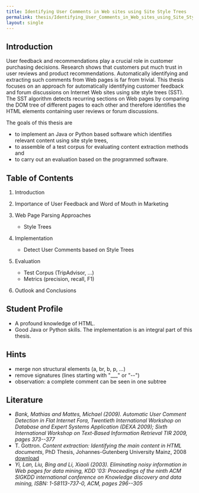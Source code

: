 ```yaml
---
title: Identifying User Comments in Web sites using Site Style Trees
permalink: thesis/Identifying_User_Comments_in_Web_sites_using_Site_Style_Trees/
layout: single
---
```


Introduction
------------

User feedback and recommendations play a crucial role in customer
purchasing decisions. Research shows that customers put much trust in
user reviews and product recommendations. Automatically identifying and
extracting such comments from Web pages is far from trivial. This thesis
focuses on an approach for automatically identifying customer feedback
and forum discussions on Internet Web sites using site style trees
(SST). The SST algorithm detects recurring sections on Web pages by
comparing the DOM tree of different pages to each other and therefore
identifies the HTML elements containing user reviews or forum
discussions.

The goals of this thesis are

-   to implement an Java or Python based software which identifies
    relevant content using site style trees,
-   to assemble of a test corpus for evaluating content extraction
    methods and
-   to carry out an evaluation based on the programmed software.

Table of Contents
-----------------

1.  Introduction
2.  Importance of User Feedback and Word of Mouth in Marketing
3.  Web Page Parsing Approaches
    -   Style Trees

4.  Implementation
    -   Detect User Comments based on Style Trees

5.  Evaluation
    -   Test Corpus (TripAdvisor, ...)
    -   Metrics (precision, recall, F1)

6.  Outlook and Conclusions

Student Profile
---------------

-   A profound knowledge of HTML.
-   Good Java or Python skills. The implementation is an integral part
    of this thesis.

Hints
-----

-   merge non structural elements (a, br, b, p, ...)
-   remove signatures (lines starting with "\_\_\_" or "--")
-   observation: a complete comment can be seen in one subtree

Literature
----------

-   <cite id="bank2009"> Bank, Mathias and Mattes, Michael (2009).
    *Automatic User Comment Detection in Flat Internet Fora*, Twentieth
    International Workshop on Database and Expert Systems Application
    (DEXA 2009); Sixth International Workshop on Text-Based Information
    Retrieval TIR 2009, pages 373--377</cite>
-   T. Gottron. *Content extraction: Identifying the main content in
    HTML documents*, PhD Thesis, Johannes-Gutenberg University Mainz,
    2008
    [download](http://ubm.opus.hbz-nrw.de/volltexte/2009/1859/pdf/diss.pdf)
-   <cite id="lan2003">Yi, Lan, Liu, Bing and Li, Xiaoli (2003).
    *Eliminating noisy information in Web pages for data mining*, KDD
    '03: Proceedings of the ninth ACM SIGKDD international conference on
    Knowledge discovery and data mining, ISBN: 1-58113-737-0, ACM, pages
    296--305</cite>

